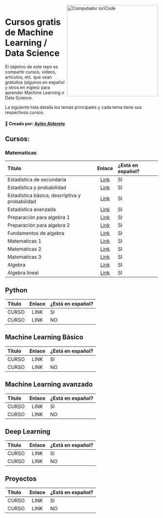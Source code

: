 
<img src="https://user-images.githubusercontent.com/70109524/162004746-c5a9a7dd-dffe-42a1-a98f-0865b3950613.png" min-width="300px" max-width="300px" width="300px" align="right" alt="Computador iuriCode">

# Cursos gratis de Machine Learning / Data Science  

<p align="left"> 
  El objetivo de este repo es compartir cursos, videos, articulos, etc. que sean gratuitos (algunos en español y otros en ingles) para aprender Machine Learning o Data Science.
</p>
<p align="left"> 
  La siguiente lista detalla los temas principales y cada tema tiene sus respectivos cursos.
</p>

#### 💌 Creado por: [Aylén Alderete](https://www.linkedin.com/in/aylenalderete/)
## Cursos:
### Matematicas
| Título        | Enlace         | ¿Está en español?
|:--------------------|:--------------------:|:--------------------
| Estadística de secundaria | [Link](https://es.khanacademy.org/math/probability) | SI |
| Estadística y probabilidad | [Link](https://es.khanacademy.org/math/statistics-probability) | SI |
| Estadística básica, descriptiva y probabilidad | [Link](https://www.udemy.com/course/estadistica-basica-descriptiva/) | SI |
| Estadística avanzada | [Link](https://es.khanacademy.org/math/ap-statistics) | SI |
| Preparación para algebra 1 | [Link](https://es.khanacademy.org/math/get-ready-for-algebra-i) | SI |
| Preparación para algebra 2 | [Link](https://es.khanacademy.org/math/get-ready-for-algebra-ii) | SI |
| Fundamentos de algebra | [Link](https://es.khanacademy.org/math/algebra-basics) | SI |
| Matematicas 1 | [Link](https://es.khanacademy.org/math/math1) | SI |
| Matematicas 2 | [Link](https://es.khanacademy.org/math/math2) | SI |
| Matematicas 3 | [Link](https://es.khanacademy.org/math/math3) | SI |
| Algebra | [Link](https://es.khanacademy.org/math/algebra) | SI |
| Algebra lineal | [Link](https://es.khanacademy.org/math/linear-algebra) | SI |



## Python
| Título        | Enlace         | ¿Está en español?
|:--------------------|:--------------------:|:--------------------
| CURSO | LINK | SI |
| CURSO | LINK | NO |


## Machine Learning Básico
| Título        | Enlace         | ¿Está en español?
|:--------------------|:--------------------:|:--------------------
| CURSO | LINK | SI |
| CURSO | LINK | NO |


## Machine Learning avanzado
| Título        | Enlace         | ¿Está en español?
|:--------------------|:--------------------:|:--------------------
| CURSO | LINK | SI |
| CURSO | LINK | NO |


## Deep Learning
| Título        | Enlace         | ¿Está en español?
|:--------------------|:--------------------:|:--------------------
| CURSO | LINK | SI |
| CURSO | LINK | NO |


## Proyectos
| Título        | Enlace         | ¿Está en español?
|:--------------------|:--------------------:|:--------------------
| CURSO | LINK | SI |
| CURSO | LINK | NO |

